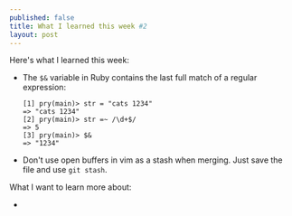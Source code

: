 ```yaml
---
published: false
title: What I learned this week #2
layout: post
---
```


Here's what I learned this week:

* The `$&` variable in Ruby contains the last full match of a regular expression:
  ```
  [1] pry(main)> str = "cats 1234"
  => "cats 1234"
  [2] pry(main)> str =~ /\d+$/
  => 5
  [3] pry(main)> $&
  => "1234"
  ```
* Don't use open buffers in vim as a stash when merging. Just save the file and use `git stash`.

What I want to learn more about:

* 
